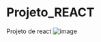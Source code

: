# Projeto_REACT
Projeto de react
![image](https://github.com/user-attachments/assets/c71d3833-a02e-453d-b7bb-85a3d6dd8652)
